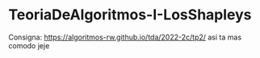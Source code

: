 # TeoriaDeAlgoritmos-I-LosShapleys


Consigna: https://algoritmos-rw.github.io/tda/2022-2c/tp2/
asi ta mas comodo jeje
